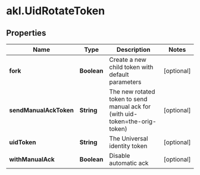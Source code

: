 # akl.UidRotateToken

## Properties

Name | Type | Description | Notes
------------ | ------------- | ------------- | -------------
**fork** | **Boolean** | Create a new child token with default parameters | [optional] 
**sendManualAckToken** | **String** | The new rotated token to send manual ack for (with uid-token&#x3D;the-orig-token) | [optional] 
**uidToken** | **String** | The Universal identity token | [optional] 
**withManualAck** | **Boolean** | Disable automatic ack | [optional] 


